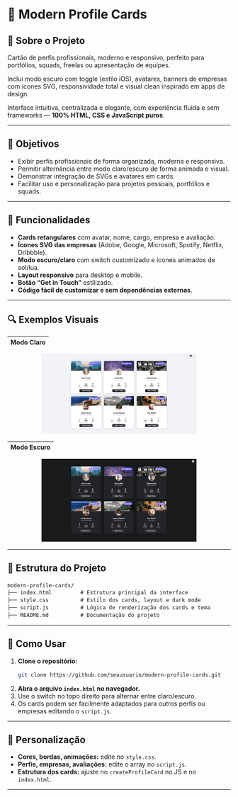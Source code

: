 # 🪪 Modern Profile Cards

## 📌 Sobre o Projeto

Cartão de perfis profissionais, moderno e responsivo, perfeito para portfólios, squads, freelas ou apresentação de equipes.

Inclui modo escuro com toggle (estilo iOS), avatares, banners de empresas com ícones SVG, responsividade total e visual clean inspirado em apps de design.

Interface intuitiva, centralizada e elegante, com experiência fluida e sem frameworks — **100% HTML, CSS e JavaScript puros**.

---

## 🎯 Objetivos

- Exibir perfis profissionais de forma organizada, moderna e responsiva.
- Permitir alternância entre modo claro/escuro de forma animada e visual.
- Demonstrar integração de SVGs e avatares em cards.
- Facilitar uso e personalização para projetos pessoais, portfólios e squads.

---

## 🧩 Funcionalidades

- **Cards retangulares** com avatar, nome, cargo, empresa e avaliação.
- **Ícones SVG das empresas** (Adobe, Google, Microsoft, Spotify, Netflix, Dribbble).
- **Modo escuro/claro** com switch customizado e ícones animados de sol/lua.
- **Layout responsivo** para desktop e mobile.
- **Botão “Get in Touch”** estilizado.
- **Código fácil de customizar e sem dependências externas**.

---

## 🔍 Exemplos Visuais

| Modo Claro |
|------------|
<p align="center">
  <img src="examples/img2.png" alt="Upload Component" width="350"/>
</p>


| Modo Escuro |
|-------------|
<p align="center">
  <img src="examples/img1.png" alt="Upload Component" width="350"/>
</p>



---

## 📁 Estrutura do Projeto

```txt
modern-profile-cards/
├── index.html         # Estrutura principal da interface
├── style.css          # Estilo dos cards, layout e dark mode
├── script.js          # Lógica de renderização dos cards e tema
├── README.md          # Documentação do projeto
```

---

## 🚀 Como Usar

1. **Clone o repositório:**
   ```sh
   git clone https://github.com/seuusuario/modern-profile-cards.git
   ```
2. **Abra o arquivo `index.html` no navegador.**
3. Use o switch no topo direito para alternar entre claro/escuro.
4. Os cards podem ser facilmente adaptados para outros perfis ou empresas editando o `script.js`.

---

## 🎨 Personalização

- **Cores, bordas, animações:** edite no `style.css`.
- **Perfis, empresas, avaliações:** edite o array no `script.js`.
- **Estrutura dos cards:** ajuste no `createProfileCard` no JS e no `index.html`.

---


